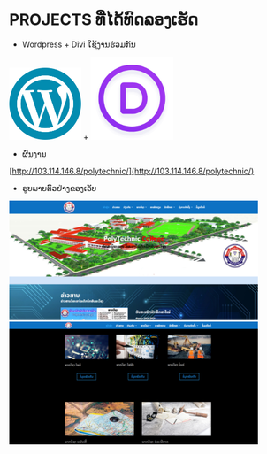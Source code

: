 # PROJECTS ທີ່ໄດ້ທົດລອງເຮັດ 
+ Wordpress + Divi ໃຊ້ງານຮ່ວມກັນ

<img src='img/Word Press.png' width='130'> + 
<img src='/img/Divi1.png' width='150'>
+ ຜົນງານ

[http://103.114.146.8/polytechnic/](http://103.114.146.8/polytechnic/)
+ ຮູບພາບຕົວຢ່າງຂອງເວັບ

<img src='/img/poly1.png' width='450'>
<img src='/img/poly.png' width='450'>